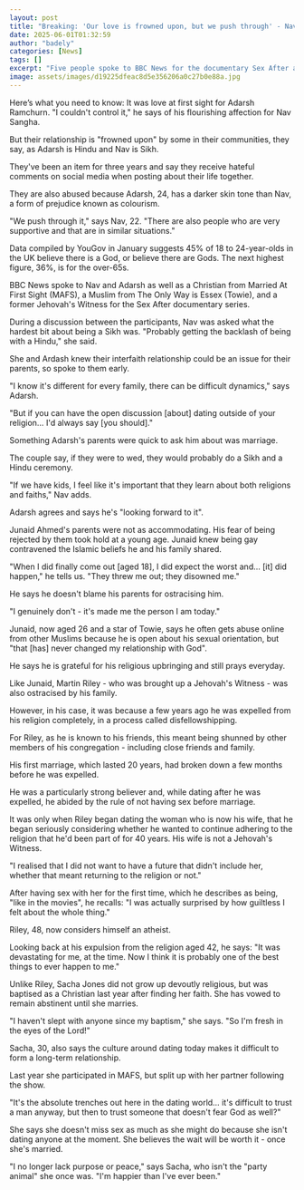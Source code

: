 ```yaml
---
layout: post
title: "Breaking: 'Our love is frowned upon, but we push through' - Navigating religion and relationships"
date: 2025-06-01T01:32:59
author: "badely"
categories: [News]
tags: []
excerpt: "Five people spoke to BBC News for the documentary Sex After about how rules affect their lives."
image: assets/images/d19225dfeac8d5e356206a0c27b0e88a.jpg
---
```


Here’s what you need to know: It was love at first sight for Adarsh Ramchurn. "I couldn't control it," he says of his flourishing affection for Nav Sangha. 

But their relationship is "frowned upon" by some in their communities, they say, as Adarsh is Hindu and Nav is Sikh.

They've been an item for three years and say they receive hateful comments on social media when posting about their life together.

They are also abused because Adarsh, 24, has a darker skin tone than Nav, a form of prejudice known as colourism.

"We push through it," says Nav, 22. "There are also people who are very supportive and that are in similar situations."

Data compiled by YouGov in January suggests 45% of 18 to 24-year-olds in the UK believe there is a God, or believe there are Gods. The next highest figure, 36%, is for the over-65s.

BBC News spoke to Nav and Adarsh as well as a Christian from Married At First Sight (MAFS), a Muslim from The Only Way is Essex  (Towie), and a former Jehovah's Witness for the Sex After documentary series.

During a discussion between the participants, Nav was asked what the hardest bit about being a Sikh was. "Probably getting the backlash of being with a Hindu," she said.

She and Ardash knew their interfaith relationship could be an issue for their parents, so spoke to them early.

"I know it's different for every family, there can be difficult dynamics," says Adarsh. 

"But if you can have the open discussion [about] dating outside of your religion… I'd always say [you should]."

Something Adarsh's parents were quick to ask him about was marriage.

The couple say, if they were to wed, they would probably do a Sikh and a Hindu ceremony.

"If we have kids, I feel like it's important that they learn about both religions and faiths," Nav adds. 

Adarsh agrees and says he's "looking forward to it".

Junaid Ahmed's parents were not as accommodating. His fear of being rejected by them took hold at a young age. Junaid  knew being gay contravened the Islamic beliefs he and his family shared.

"When I did finally come out [aged 18], I did expect the worst and… [it] did happen," he tells us. "They threw me out; they disowned me."

He says he doesn't blame his parents for ostracising him. 

"I genuinely don't - it's made me the person I am today."

Junaid, now aged 26 and a star of Towie, says he often gets abuse online from other Muslims because he is open about his sexual orientation, but "that [has] never changed my relationship with God".

He says he is grateful for his religious upbringing and still prays everyday.

Like Junaid, Martin Riley - who was brought up a Jehovah's Witness - was also ostracised by his family.

However, in his case, it was because a few years ago he was expelled from his religion completely, in a process called disfellowshipping.

For Riley, as he is known to his friends, this meant being shunned by other members of his congregation - including close friends and family. 

His first marriage, which lasted 20 years, had broken down a few months before he was expelled.

He was a particularly strong believer and, while dating after he was expelled, he abided by the rule of not having sex before marriage. 

It was only when Riley began dating the woman who is now his wife, that he began seriously considering whether he wanted to continue adhering to the religion that he'd been part of for 40 years. His wife is not a Jehovah's Witness.

"I realised that I did not want to have a future that didn't include her, whether that meant returning to the religion or not."

After having sex with her for the first time, which he describes as being, "like in the movies", he recalls: "I was actually surprised by how guiltless I felt about the whole thing."

Riley, 48, now considers himself an atheist. 

Looking back at his expulsion from the religion aged 42, he says: "It was devastating for me, at the time. Now I think it is probably one of the best things to ever happen to me."

Unlike Riley, Sacha Jones did not grow up devoutly religious, but was baptised as a Christian last year after finding her faith. She has vowed to remain abstinent until she marries.

"I haven't slept with anyone since my baptism," she says. "So I'm fresh in the eyes of the Lord!"

Sacha, 30, also says the culture around dating today makes it difficult to form a  long-term relationship. 

Last year she participated in MAFS, but split up with her partner following the show.

"It's the absolute trenches out here in the dating world… it's difficult to trust a man anyway, but then to trust someone that doesn't fear God as well?"

She says she doesn't miss sex as much as she might do because she isn't dating anyone at the moment. She believes the wait will be worth it - once she's married.

"I no longer lack purpose or peace," says Sacha, who isn't the "party animal" she once was.  "I'm happier than I've ever been."

